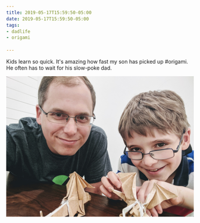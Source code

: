 ```yaml
---
title: 2019-05-17T15:59:50-05:00
date: 2019-05-17T15:59:50-05:00
tags:
- dadlife
- origami

---
```

Kids learn so quick. It's amazing how fast my son has picked up #origami. He often has to wait for his slow-poke dad.

![origami with son](images/IMG_20190511_164708_origami_with_son.jpg)
